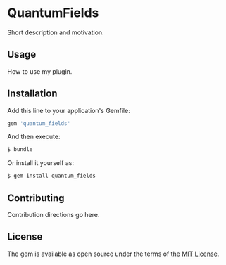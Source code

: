 # QuantumFields
Short description and motivation.

## Usage
How to use my plugin.

## Installation
Add this line to your application's Gemfile:

```ruby
gem 'quantum_fields'
```

And then execute:
```bash
$ bundle
```

Or install it yourself as:
```bash
$ gem install quantum_fields
```

## Contributing
Contribution directions go here.

## License
The gem is available as open source under the terms of the [MIT License](https://opensource.org/licenses/MIT).
